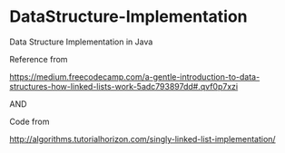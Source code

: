 # DataStructure-Implementation
Data Structure Implementation in Java


Reference from 

https://medium.freecodecamp.com/a-gentle-introduction-to-data-structures-how-linked-lists-work-5adc793897dd#.qvf0p7xzi

AND

Code from 

http://algorithms.tutorialhorizon.com/singly-linked-list-implementation/
